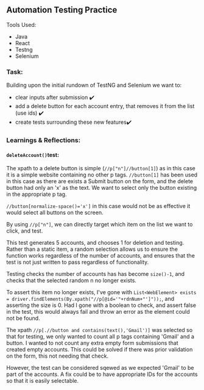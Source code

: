 ## Automation Testing Practice

Tools Used:
- Java
- React
- Testng
- Selenium


### Task:
Building upon the initial rundown of TestNG and Selenium we want to:

- clear inputs after submission ✔️
- add a delete button for each account entry, that removes it from the list (use ids) ✔️
- create tests surrounding these new features✔️
  

 ### Learnings & Reflections:
 
#### `deleteAccount()`test:
The xpath to a delete button is simple (`//p["n"]//button[1]`) as in this case it is a simple website containing no other p tags. `//button[1]` has been used in this case as there are exists a Submit button on the form, and the delete button had only an 'x' as the text. We want to select only the button existing in the appropriate p tag.

```//button[normalize-space()='x']``` in this case would not be as effective it would select all buttons on the screen. 

By using ```//p["n"]```, we can directly target which item on the list we want to click, and test. 

This test generates 5 accounts, and chooses 1 for deletion and testing. Rather than a static item, a random selection allows us to ensure the function works regardless of the number of accounts, and ensures that the test is not just written to pass regardless of functionality. 

Testing checks the number of accounts has has become ```size()-1```, and checks that the selected random n no longer exists. 

To assert this item no longer exists, I've gone with 
```List<WebElement> exists = driver.findElements(By.xpath("//p[@id='"+rdnNum+"']"));```, and asserting the size is 0. Had I gone with a boolean to check, and assert false in the test, this would always fail and throw an error as the element could not be found. 

The xpath ```//p[.//button and contains(text(),'Gmail')]``` was selected so that for testing, we only wanted to count all p tags containing 'Gmail' and a button. I wanted to not count any extra empty form submissions that created empty accounts. This could be solved if there was prior validation on the form, this not needing that check. 

However, the test can be considered sqewed as we expected 'Gmail' to be part of the accounts. A fix could be to have appropriate IDs for the accounts so that it is easily selectable. 